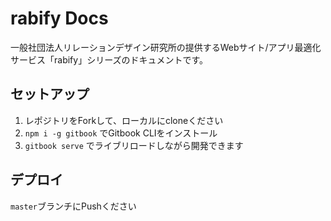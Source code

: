 # rabify Docs
一般社団法人リレーションデザイン研究所の提供するWebサイト/アプリ最適化サービス「rabify」シリーズのドキュメントです。

## セットアップ
1. レポジトリをForkして、ローカルにcloneください
2. `npm i -g gitbook` でGitbook CLIをインストール
3. `gitbook serve` でライブリロードしながら開発できます

## デプロイ
`master`ブランチにPushください